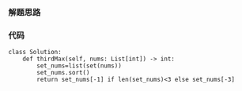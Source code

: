 ### 解题思路


### 代码

```python3
class Solution:
    def thirdMax(self, nums: List[int]) -> int:
        set_nums=list(set(nums))
        set_nums.sort()
        return set_nums[-1] if len(set_nums)<3 else set_nums[-3]
```
